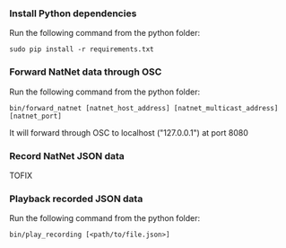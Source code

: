 ### Install Python dependencies


Run the following command from the python folder:

`sudo pip install -r requirements.txt`


### Forward NatNet data through OSC

Run the following command from the python folder:

`bin/forward_natnet [natnet_host_address] [natnet_multicast_address] [natnet_port]`

It will forward through OSC to localhost ("127.0.0.1") at port 8080


### Record NatNet JSON data

TOFIX


### Playback recorded JSON data

Run the following command from the python folder:

`bin/play_recording [<path/to/file.json>]`
